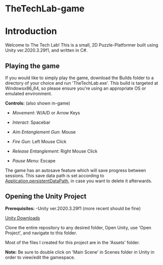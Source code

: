 # TheTechLab-game

# Introduction #

Welcome to The Tech Lab! This is a small, 2D Puzzle-Platformer built using Unity ver.2020.3.29f1, and written in C#. 

## Playing the game ## 

If you would like to simply play the game, download the Builds folder to a directory of your choice and run 'TheTechLab.exe'. This build is targeted at Windowsx86_64, so please ensure you're using an appropriate OS or emulated environment. 

**Controls:** (also shown in-game)

- *Movement*: W/A/D or Arrow Keys

- *Interact*: Spacebar

- *Aim Entanglement Gun*: Mouse

- *Fire Gun*: Left Mouse Click

- *Release Entanglement*: Right Mouse Click

- *Pause Menu*: Escape

The game has an autosave feature which will save progress between sessions. This save data path is set according to [Application.persistentDataPath](https://docs.unity3d.com/ScriptReference/Application-persistentDataPath.html), in case you want to delete it afterwards. 

## Opening the Unity Project ## 

**Prerequisites:**
-Unity ver.2020.3.29f1 (more recent should be fine) 

[Unity Downloads](https://unity3d.com/get-unity/download)

Clone the entire repository to any desired folder,
Open Unity, use 'Open Project', and navigate to this folder. 

Most of the files I created for this project are in the 'Assets' folder.

**Note:** Be sure to double click on 'Main Scene' in Scenes folder in Unity in order to view/edit the gamespace.
